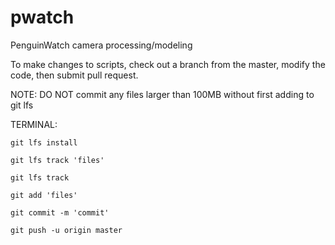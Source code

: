 # pwatch
PenguinWatch camera processing/modeling

To make changes to scripts, check out a branch from the master, modify the code, then submit pull request.

NOTE: DO NOT commit any files larger than 100MB without first adding to git lfs

TERMINAL:

`git lfs install`

`git lfs track 'files'`

`git lfs track`

`git add 'files'`

`git commit -m 'commit'`

`git push -u origin master`
